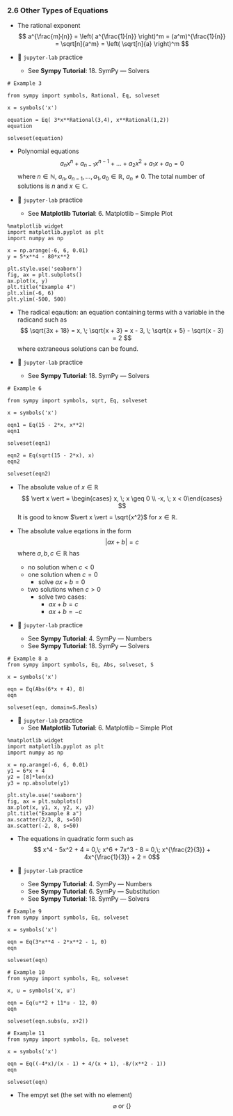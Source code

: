 ### 2.6 Other Types of Equations

- The rational exponent
$$ a^{\frac{m}{n}} = \left( a^{\frac{1}{n}} \right)^m = (a^m)^{\frac{1}{n}} = \sqrt[n]{a^m} = \left( \sqrt[n]{a} \right)^m  $$


- 🎯 `jupyter-lab` practice
    - See **Sympy Tutorial**: 18. SymPy ― Solvers

```
# Example 3

from sympy import symbols, Rational, Eq, solveset

x = symbols('x')

equation = Eq( 3*x**Rational(3,4), x**Rational(1,2))
equation

solveset(equation)
```

- Polynomial equations
$$ a_n x^n + a_{n-1} x^{n-1} + \dots + a_2 x^2 + a_1 x + a_0 = 0 $$
where $n \in \mathbb{N}$, $a_n, a_{n-1}, \dots, a_1, a_0 \in \mathbb{R}$, $a_n \neq 0$. The total number of solutions is $n$ and $x \in \mathbb{C}$.


- 🎯 `jupyter-lab` practice
    - See **Matplotlib Tutorial**: 6. Matplotlib – Simple Plot
    
```
%matplotlib widget
import matplotlib.pyplot as plt
import numpy as np

x = np.arange(-6, 6, 0.01)
y = 5*x**4 - 80*x**2

plt.style.use('seaborn')
fig, ax = plt.subplots()
ax.plot(x, y)
plt.title("Example 4")
plt.xlim(-6, 6)
plt.ylim(-500, 500)
```

- The radical eqaution: an equation containing terms with a variable in the radicand such as
$$ \sqrt{3x + 18} = x, \; \sqrt{x + 3} = x - 3, \; \sqrt{x + 5} - \sqrt{x - 3} = 2 $$
where extraneous solutions can be found.

- 🎯 `jupyter-lab` practice
    - See **Sympy Tutorial**: 18. SymPy ― Solvers

```
# Example 6

from sympy import symbols, sqrt, Eq, solveset

x = symbols('x')

eqn1 = Eq(15 - 2*x, x**2)
eqn1

solveset(eqn1)

eqn2 = Eq(sqrt(15 - 2*x), x)
eqn2

solveset(eqn2)
```

- The absolute value of $x \in \mathbb{R}$
$$ \vert x \vert = \begin{cases} x, \; x \geq 0 \\
-x, \; x < 0\end{cases} $$
It is good to know $\vert x \vert = \sqrt{x^2}$ for $x \in \mathbb{R}$.

- The absolute value eqations in the form 
$$\vert ax + b \vert = c$$ 
where $a, b, c \in \mathbb{R}$ has
    - no solution when $c < 0$
    - one solution when $c = 0$
        - solve $ax + b = 0$
    - two solutions when $c > 0$
        - solve two cases:
            - $ax + b = c$
            - $ax + b = -c$


- 🎯 `jupyter-lab` practice
    - See **Sympy Tutorial**: 4. SymPy ― Numbers
    - See **Sympy Tutorial**: 18. SymPy ― Solvers

```
# Example 8 a
from sympy import symbols, Eq, Abs, solveset, S

x = symbols('x')

eqn = Eq(Abs(6*x + 4), 8)
eqn

solveset(eqn, domain=S.Reals)
```


- 🎯 `jupyter-lab` practice
    - See **Matplotlib Tutorial**: 6. Matplotlib – Simple Plot
    
```
%matplotlib widget
import matplotlib.pyplot as plt
import numpy as np

x = np.arange(-6, 6, 0.01)
y1 = 6*x + 4
y2 = [8]*len(x)
y3 = np.absolute(y1)

plt.style.use('seaborn')
fig, ax = plt.subplots()
ax.plot(x, y1, x, y2, x, y3)
plt.title("Example 8 a")
ax.scatter(2/3, 8, s=50)
ax.scatter(-2, 8, s=50)
```
- The equations in quadratic form such as
$$ x^4 - 5x^2 + 4 = 0,\; x^6 + 7x^3 - 8 = 0,\; x^{\frac{2}{3}} + 4x^{\frac{1}{3}} + 2 = 0$$


- 🎯 `jupyter-lab` practice
    - See **Sympy Tutorial**: 4. SymPy ― Numbers
    - See **Sympy Tutorial**: 6. SymPy ― Substitution
    - See **Sympy Tutorial**: 18. SymPy ― Solvers

```
# Example 9
from sympy import symbols, Eq, solveset

x = symbols('x')

eqn = Eq(3*x**4 - 2*x**2 - 1, 0)
eqn

solveset(eqn)
```

```
# Example 10
from sympy import symbols, Eq, solveset

x, u = symbols('x, u')

eqn = Eq(u**2 + 11*u - 12, 0)
eqn

solveset(eqn.subs(u, x+2))
```

```
# Example 11
from sympy import symbols, Eq, solveset

x = symbols('x')

eqn = Eq((-4*x)/(x - 1) + 4/(x + 1), -8/(x**2 - 1))
eqn

solveset(eqn)
```

- The empyt set (the set with no element)
$$\varnothing \text{ or } \lbrace \rbrace$$
